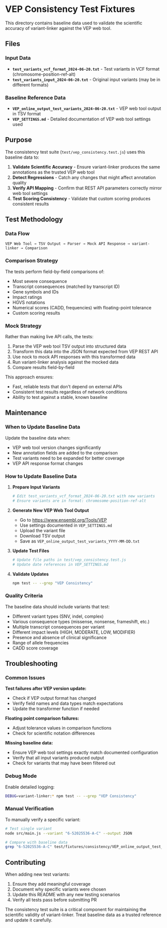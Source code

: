 # VEP Consistency Test Fixtures

This directory contains baseline data used to validate the scientific accuracy of variant-linker against the VEP web tool.

## Files

### Input Data
- **`test_variants_vcf_format_2024-06-20.txt`** - Test variants in VCF format (chromosome-position-ref-alt)
- **`test_variants_input_2024-06-20.txt`** - Original input variants (may be in different formats)

### Baseline Reference Data
- **`VEP_online_output_test_variants_2024-06-20.txt`** - VEP web tool output in TSV format
- **`VEP_SETTINGS.md`** - Detailed documentation of VEP web tool settings used

## Purpose

The consistency test suite (`test/vep_consistency.test.js`) uses this baseline data to:

1. **Validate Scientific Accuracy** - Ensure variant-linker produces the same annotations as the trusted VEP web tool
2. **Detect Regressions** - Catch any changes that might affect annotation quality
3. **Verify API Mapping** - Confirm that REST API parameters correctly mirror web tool settings
4. **Test Scoring Consistency** - Validate that custom scoring produces consistent results

## Test Methodology

### Data Flow
```
VEP Web Tool → TSV Output → Parser → Mock API Response → variant-linker → Comparison
```

### Comparison Strategy
The tests perform field-by-field comparisons of:
- Most severe consequence
- Transcript consequences (matched by transcript ID)
- Gene symbols and IDs
- Impact ratings
- HGVS notations
- Numerical scores (CADD, frequencies) with floating-point tolerance
- Custom scoring results

### Mock Strategy
Rather than making live API calls, the tests:
1. Parse the VEP web tool TSV output into structured data
2. Transform this data into the JSON format expected from VEP REST API
3. Use nock to mock API responses with this transformed data
4. Run variant-linker analysis against the mocked data
5. Compare results field-by-field

This approach ensures:
- Fast, reliable tests that don't depend on external APIs
- Consistent test results regardless of network conditions
- Ability to test against a stable, known baseline

## Maintenance

### When to Update Baseline Data

Update the baseline data when:
- VEP web tool version changes significantly
- New annotation fields are added to the comparison
- Test variants need to be expanded for better coverage
- VEP API response format changes

### How to Update Baseline Data

1. **Prepare Input Variants**
   ```bash
   # Edit test_variants_vcf_format_2024-06-20.txt with new variants
   # Ensure variants are in format: chromosome-position-ref-alt
   ```

2. **Generate New VEP Web Tool Output**
   - Go to https://www.ensembl.org/Tools/VEP
   - Use settings documented in `VEP_SETTINGS.md`
   - Upload the variant file
   - Download TSV output
   - Save as `VEP_online_output_test_variants_YYYY-MM-DD.txt`

3. **Update Test Files**
   ```bash
   # Update file paths in test/vep_consistency.test.js
   # Update date references in VEP_SETTINGS.md
   ```

4. **Validate Updates**
   ```bash
   npm test -- --grep "VEP Consistency"
   ```

### Quality Criteria

The baseline data should include variants that test:
- Different variant types (SNV, indel, complex)
- Various consequence types (missense, nonsense, frameshift, etc.)
- Multiple transcript consequences per variant
- Different impact levels (HIGH, MODERATE, LOW, MODIFIER)
- Presence and absence of clinical significance
- Range of allele frequencies
- CADD score coverage

## Troubleshooting

### Common Issues

**Test failures after VEP version update:**
- Check if VEP output format has changed
- Verify field names and data types match expectations
- Update the transformer function if needed

**Floating point comparison failures:**
- Adjust tolerance values in comparison functions
- Check for scientific notation differences

**Missing baseline data:**
- Ensure VEP web tool settings exactly match documented configuration
- Verify that all input variants produced output
- Check for variants that may have been filtered out

### Debug Mode

Enable detailed logging:
```bash
DEBUG=variant-linker:* npm test -- --grep "VEP Consistency"
```

### Manual Verification

To manually verify a specific variant:
```bash
# Test single variant
node src/main.js --variant "6-52025536-A-C" --output JSON

# Compare with baseline data
grep "6-52025536-A-C" test/fixtures/consistency/VEP_online_output_test_variants_2024-06-20.txt
```

## Contributing

When adding new test variants:
1. Ensure they add meaningful coverage
2. Document why specific variants were chosen
3. Update this README with any new testing scenarios
4. Verify all tests pass before submitting PR

The consistency test suite is a critical component for maintaining the scientific validity of variant-linker. Treat baseline data as a trusted reference and update it carefully.